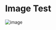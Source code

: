 
# Image Test  
![image](https://user-images.githubusercontent.com/33312417/228741004-9a1d25dc-ed08-4e59-850c-d4f29b1fcbff.png)
